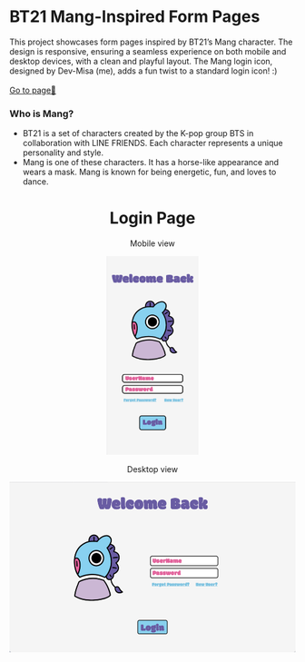 # BT21 Mang-Inspired Form Pages
This project showcases form pages inspired by BT21’s Mang character. The design is responsive, ensuring a seamless experience on both mobile and desktop devices, with a clean and playful layout. The Mang login icon, designed by Dev-Misa (me), adds a fun twist to a standard login icon! :)<br><br>
[Go to page🚀](https://dev-misa.github.io/mang-login-signup-page/)
### Who is Mang?
* BT21 is a set of characters created by the K-pop group BTS in collaboration with LINE FRIENDS. Each character represents a unique personality and style.
* Mang is one of these characters. It has a horse-like appearance and wears a mask. Mang is known for being energetic, fun, and loves to dance.
<div align="center">
  <h1>Login Page</h1>
  <p>Mobile view</p>
  <img src="images/mobile-ui-designv2.jpg" height="350">
  <p>Desktop view</p>
  <img src="images/desktop-ui-designv2.jpg" height="300">
</div>


